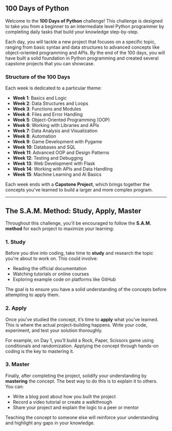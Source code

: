 ## 100 Days of Python

Welcome to the **100 Days of Python** challenge! This challenge is designed to take you from a beginner to an intermediate level Python programmer by completing daily tasks that build your knowledge step-by-step.

Each day, you will tackle a new project that focuses on a specific topic, ranging from basic syntax and data structures to advanced concepts like object-oriented programming and APIs. By the end of the 100 days, you will have built a solid foundation in Python programming and created several capstone projects that you can showcase.

### Structure of the 100 Days

Each week is dedicated to a particular theme:

- **Week 1**: Basics and Logic
- **Week 2**: Data Structures and Loops
- **Week 3**: Functions and Modules
- **Week 4**: Files and Error Handling
- **Week 5**: Object-Oriented Programming (OOP)
- **Week 6**: Working with Libraries and APIs
- **Week 7**: Data Analysis and Visualization
- **Week 8**: Automation
- **Week 9**: Game Development with Pygame
- **Week 10**: Databases and SQL
- **Week 11**: Advanced OOP and Design Patterns
- **Week 12**: Testing and Debugging
- **Week 13**: Web Development with Flask
- **Week 14**: Working with APIs and Data Handling
- **Week 15**: Machine Learning and AI Basics

Each week ends with a **Capstone Project**, which brings together the concepts you've learned to build a larger and more complex program.

---

## The S.A.M. Method: Study, Apply, Master

Throughout this challenge, you'll be encouraged to follow the **S.A.M. method** for each project to maximize your learning:

### 1. Study

Before you dive into coding, take time to **study** and research the topic you're about to work on. This could involve:

- Reading the official documentation
- Watching tutorials or online courses
- Exploring example code on platforms like GitHub

The goal is to ensure you have a solid understanding of the concepts before attempting to apply them.

### 2. Apply

Once you’ve studied the concept, it’s time to **apply** what you’ve learned. This is where the actual project-building happens. Write your code, experiment, and test your solution thoroughly.

For example, on Day 1, you’ll build a Rock, Paper, Scissors game using conditionals and randomization. Applying the concept through hands-on coding is the key to mastering it.

### 3. Master

Finally, after completing the project, solidify your understanding by **mastering** the concept. The best way to do this is to explain it to others. You can:

- Write a blog post about how you built the project
- Record a video tutorial or create a walkthrough
- Share your project and explain the logic to a peer or mentor

Teaching the concept to someone else will reinforce your understanding and highlight any gaps in your knowledge.

